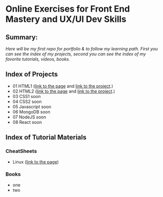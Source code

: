 # Online Exercises for Front End Mastery and UX/UI Dev Skills

## Summary:
*Here will be my first repo for portfolio & to follow my learning path. First you can see the index of my projects, second you can see the index of my favorite tutorials, videos, books.*

## Index of Projects
- 01 HTML1 ([link to the page](http://darkhan.uw.hu/exercises/01/index.html) and [link to the project](01HTML1/).)
- 02 HTML2 ([link to the page](http://darkhan.uw.hu/exercises/02/index.html) and [link to the project](02HTML2/).)
- 03 CSS1 soon
- 04 CSS2 soon
- 05 Javascript soon
- 06 MongoDB soon
- 07 NodeJS soon
- 08 React soon


## Index of Tutorial Materials
### CheatSheets
- Linux ([link to the page](http://darkhan.uw.hu/files/LinuxCheatSheet.pdf))

### Books
- one
- two
